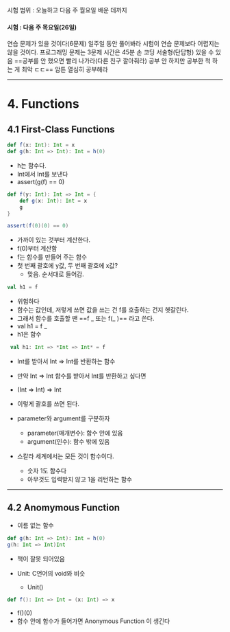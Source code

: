 시험 범위 : 오늘하고 다음 주 월요일 배운 데까지
#### 시험 : 다음 주 목요일(26일)

연습 문제가 있을 것이다(6문제)
일주일 동안 풀어봐라
시험이 연습 문제보다 어렵지는 않을 것이다.
프로그래밍 문제는 3문제 시간은 45분 손 코딩
서술형(단답형) 있을 수 있음
==공부를 안 했으면 빨리 나가라(다른 친구 깔아줘라)
공부 안 하지만 공부한 척 하는 게 최악 ㄷㄷ==
암튼 열심히 공부해라

---
# 4. Functions
## 4.1 First-Class Functions
```Scala
def f(x: Int): Int = x
def g(h: Int => Int): Int = h(0)
```
- h는 함수다.
- Int에서 Int를 보낸다
- assert(g(f) == 0)

```Scala
def f(y: Int): Int => Int = {
	def g(x: Int): Int = x
	g
}
```

```Scala
assert(f(0)(0) == 0)
```
- 가까이 있는 것부터 계산한다.
- f(0)부터 계산함
- f는 함수를 만들어 주는 함수
- 첫 번째 괄호에 y값, 두 번째 괄호에 x값?
	- 맞음. 순서대로 들어감.

```Scala
val h1 = f
```
- 위험하다
- 함수는 값인데, 저렇게 쓰면 값을 쓰는 건 f를 호출하는 건지 헷갈린다.
- 그래서 함수를 호출할 땐 ==f _ 또는 f(_ )== 라고 쓴다.
- val h1 = f _
- h1은 함수

```Scala
 val h1: Int => *Int => Int* = f
```
- Int를 받아서 Int => Int를 반환하는 함수
- 만약 Int => Int 함수를 받아서 Int를 반환하고 싶다면
- (Int => Int) => Int
- 이렇게 괄호를 쓰면 된다.

- parameter와 argument를 구분하자
	- parameter(매개변수): 함수 안에 있음 
	- argument(인수): 함수 밖에 있음 

- 스칼라 세계에서는 모든 것이 함수이다.
	- 숫자 1도 함수다
	- 아무것도 입력받지 않고 1을 리턴하는 함수

---
## 4.2 Anomymous Function
- 이름 없는 함수
```Scala
def g(h: Int => Int): Int = h(0)
g(h: Int => Int)Int
```
- 책이 잘못 되어있음

- Unit: C언어의 void와 비슷
	- Unit()

```Scala
def f(): Int => Int = (x: Int) => x
``` 
- f()(0)
- 함수 안에 함수가 들어가면 Anonymous Function 이 생긴다
